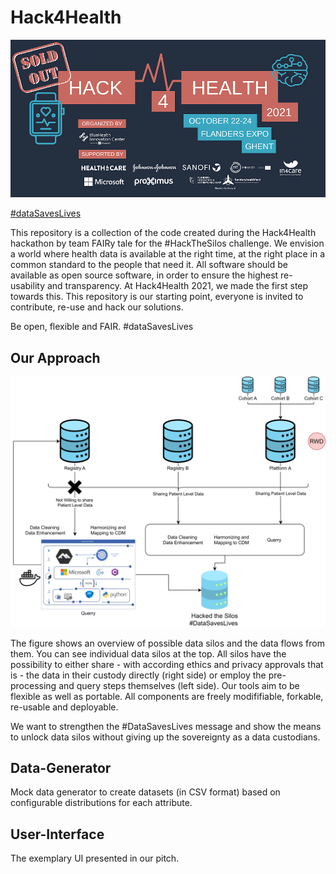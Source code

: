 # Hack4Health

<img src="/Hack4Health.webp">

[#dataSavesLives](https://datasaveslives.eu/)

This repository is a collection of the code created during the Hack4Health hackathon by team FAIRy tale for the #HackTheSilos challenge. We envision a world where health data is available at the right time, at the right place in a common standard to the people that need it. All software should be available as open source software, in order to ensure the highest re-usability and transparency. At Hack4Health 2021, we made the first step towards this. This repository is our starting point, everyone is invited to contribute, re-use and hack our solutions.

Be open, flexible and FAIR. #dataSavesLives

## Our Approach

![vision of our approach](approach.png)

The figure shows an overview of possible data silos and the data flows from them. You can see individual data silos at the top. All silos have the possibility to either share - with according ethics and privacy approvals that is - the data in their custody directly (right side) or employ the pre-processing and query steps themselves (left side). Our tools aim to be flexible as well as portable. All components are freely modififiable, forkable, re-usable and deployable.

We want to strengthen the #DataSavesLives message and show the means to unlock data silos without giving up the sovereignty as a data custodians.

## Data-Generator

Mock data generator to create datasets (in CSV format) based on configurable distributions for each attribute.

## User-Interface

The exemplary UI presented in our pitch.

